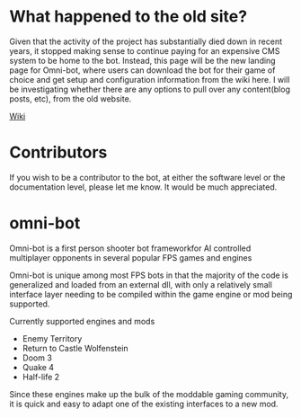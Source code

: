 # What happened to the old site?

Given that the activity of the project has substantially died down in recent years, it stopped making sense to continue paying for an expensive CMS system to be home to the bot. Instead, this page will be the new landing page for Omni-bot, where users can download the bot for their game of choice and get setup and configuration information from the wiki here. I will be investigating whether there are any options to pull over any content(blog posts, etc), from the old website.

<a href="https://github.com/jswigart/omni-bot/wiki" title="Wiki">Wiki</a>

# Contributors

If you wish to be a contributor to the bot, at either the software level or the documentation level, please let me know. It would be much appreciated.

# omni-bot
Omni-bot is a first person shooter bot frameworkfor AI controlled multiplayer opponents in several popular FPS games and engines

Omni-bot is unique among most FPS bots in that the majority of the code is generalized and loaded from an external dll, with only a relatively small interface layer needing to be compiled within the game engine or mod being supported.

Currently supported engines and mods
- Enemy Territory
- Return to Castle Wolfenstein
- Doom 3
- Quake 4
- Half-life 2

Since these engines make up the bulk of the moddable gaming community, it is quick and easy to adapt one of the existing interfaces to a new mod.
